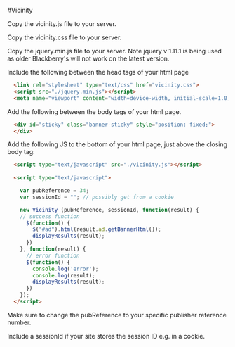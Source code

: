 #Vicinity

Copy the vicinity.js file to your server.

Copy the vicinity.css file to your server.

Copy the jquery.min.js file to your server. Note jquery v 1.11.1 is being used as older Blackberry's will not work on the latest version.

Include the following between the head tags of your html page
```html
  <link rel="stylesheet" type="text/css" href="vicinity.css">
  <script src="./jquery.min.js"></script>
  <meta name="viewport" content="width=device-width, initial-scale=1.0, maximum-scale=1, user-scalable=no" />
```

Add the following between the body tags of your html page.

```html
  <div id="sticky" class="banner-sticky" style="position: fixed;">
  </div>
```

Add the following JS to the bottom of your html page, just above the closing body tag:

```html
  <script type="text/javascript" src="./vicinity.js"></script>
  
  <script type="text/javascript">

    var pubReference = 34;
    var sessionId = ""; // possibly get from a cookie

    new Vicinity (pubReference, sessionId, function(result) {
    // success function
      $(function() {
        $("#ad").html(result.ad.getBannerHtml());
        displayResults(result);
      })
    }, function(result) {
      // error function
      $(function() {
        console.log('error');
        console.log(result);
        displayResults(result);
      })
    });
  </script>
```

Make sure to change the pubReference to your specific publisher reference number.

Include a sessionId if your site stores the session ID e.g. in a cookie.
